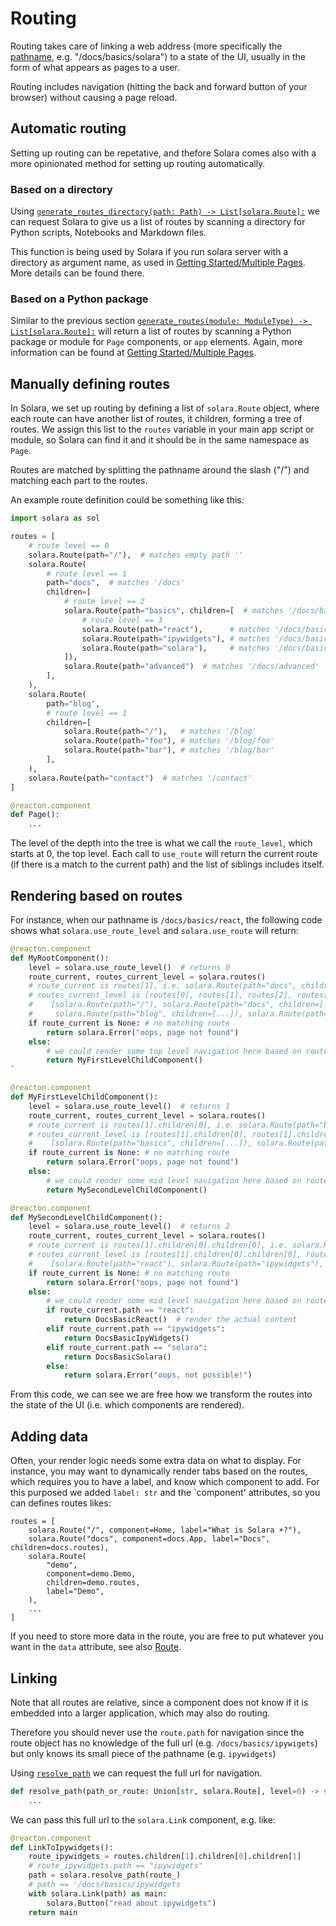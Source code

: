 # Routing

Routing takes care of linking a web address (more specifically the [pathname](https://developer.mozilla.org/en-US/docs/Web/API/Location), e.g. "/docs/basics/solara") to a state of the UI,
usually in the form of what appears as pages to a user.


Routing includes navigation (hitting the back and forward button of your browser) without causing a page reload.


## Automatic routing

Setting up routing can be repetative, and thefore Solara comes also with a more opinionated method for setting up routing automatically.

### Based on a directory

Using [`generate_routes_directory(path: Path) -> List[solara.Route]:`](/api/generates_routes_directory) we can request Solara to give us a list of
routes by scanning a directory for Python scripts, Notebooks and Markdown files.

This function is being used by Solara if you run solara server with a directory as argument name, as used in [Getting Started/Multiple Pages](../getting-started/multiple-pages). More details can be found there.


### Based on a Python package

Similar to the previous section [`generate_routes(module: ModuleType) -> List[solara.Route]:`](/api/generates_routes) will return a list of routes by scanning a Python package or module for `Page` components, or `app` elements. Again, more information can be found at [Getting Started/Multiple Pages](../getting-started/multiple-pages).

## Manually defining routes

In Solara, we set up routing by defining a list of `solara.Route` object, where each route can have another list of routes, it children, forming
a tree of routes. We assign this list to the `routes` variable in your main app script or module, so Solara can find it and it should be in the same namespace as `Page`.

Routes are matched by splitting the pathname around the slash ("/") and matching each part to the routes.

An example route definition could be something like this:

```python
import solara as sol

routes = [
    # route level == 0
    solara.Route(path="/"),  # matches empty path ''
    solara.Route(
        # route level == 1
        path="docs",  # matches '/docs'
        children=[
            # route level == 2
            solara.Route(path="basics", children=[  # matches '/docs/basics'
                # route level == 3
                solara.Route(path="react"),      # matches '/docs/basics/react'
                solara.Route(path="ipywidgets"), # matches '/docs/basics/ipywidgets'
                solara.Route(path="solara"),     # matches '/docs/basics/solara'
            ]),
            solara.Route(path="advanced")  # matches '/docs/advanced'
        ],
    ),
    solara.Route(
        path="blog",
        # route level == 1
        children=[
            solara.Route(path="/"),   # matches '/blog'
            solara.Route(path="foo"), # matches '/blog/foo'
            solara.Route(path="bar"), # matches '/blog/bar'
        ],
    ),
    solara.Route(path="contact")  # matches '/contact'
]

@reacton.component
def Page():
    ...
```

The level of the depth into the tree is what we call the `route_level`, which starts at 0, the top level.
Each call to `use_route` will return the current route (if there is a match to the current path) and the list of siblings includes itself.

## Rendering based on routes

For instance, when our pathname is `/docs/basics/react`, the following code shows what
`solara.use_route_level` and `solara.use_route` will return:

```python
@reacton.component
def MyRootComponent():
    level = solara.use_route_level()  # returns 0
    route_current, routes_current_level = solara.routes()
    # route_current is routes[1], i.e. solara.Route(path="docs", children=[...])
    # routes_current_level is [routes[0], routes[1], routes[2], routes[3]], i.e.:
    #    [solara.Route(path="/"), solara.Route(path="docs", children=[...]),
    #     solara.Route(path="blog", children=[...]), solara.Route(path="contact")]
    if route_current is None: # no matching route
        return solara.Error("oops, page not found")
    else:
        # we could render some top level navigation here based on route_current_level and route_current
        return MyFirstLevelChildComponent()
`

@reacton.component
def MyFirstLevelChildComponent():
    level = solara.use_route_level()  # returns 1
    route_current, routes_current_level = solara.routes()
    # route_current is routes[1].children[0], i.e. solara.Route(path="basics", children=[...])
    # routes_current_level is [routes[1].children[0], routes[1].children[1]], i.e.:
    #    [solara.Route(path="basics", children=[...]), solara.Route(path="advanced")]
    if route_current is None: # no matching route
        return solara.Error("oops, page not found")
    else:
        # we could render some mid level navigation here based on route_current_level and route_current
        return MySecondLevelChildComponent()

@reacton.component
def MySecondLevelChildComponent():
    level = solara.use_route_level()  # returns 2
    route_current, routes_current_level = solara.routes()
    # route_current is routes[1].children[0].children[0], i.e. solara.Route(path="react")
    # routes_current_level is [routes[1].children[0].children[0], routes[1].children[0].children[1], routes[1].children[0].children[2]], i.e.
    #    [solara.Route(path="react"), solara.Route(path="ipywidgets"), solara.Route(path="solara")]
    if route_current is None: # no matching route
        return solara.Error("oops, page not found")
    else:
        # we could render some mid level navigation here based on route_current_level and route_current
        if route_current.path == "react":
            return DocsBasicReact()  # render the actual content
        elif route_current.path == "ipywidgets":
            return DocsBasicIpyWidgets()
        elif route_current.path == "solara":
            return DocsBasicSolara()
        else:
            return solara.Error("oops, not possible!")

```

From this code, we can see we are free how we transform the routes into the state of the UI (i.e. which components are rendered).

## Adding data

Often, your render logic needs some extra data on what to display. For instance, you may want to dynamically render tabs based on the routes,
which requires you to have a label, and know which component to add.
For this purposed we added `label: str` and the `component' attributes, so you can defines routes likes:
```
routes = [
    solara.Route("/", component=Home, label="What is Solara ☀️?"),
    solara.Route("docs", component=docs.App, label="Docs", children=docs.routes),
    solara.Route(
        "demo",
        component=demo.Demo,
        children=demo.routes,
        label="Demo",
    ),
    ...
]
```

If you need to store more data in the route, you are free to put whatever you want in the `data` attribute, see also [Route](/api/route).



## Linking

Note that all routes are relative, since a component does not know if it is embedded into a larger application, which may also do routing.


Therefore you should never use the `route.path` for navigation since the route object has no knowledge of the full url
(e.g. `/docs/basics/ipywigets`) but only knows its small piece of the pathname (e.g. `ipywidgets`)

Using [`resolve_path`](/api/resolve_path) we can request the full url for navigation.

```python
def resolve_path(path_or_route: Union[str, solara.Route], level=0) -> str:
    ...
```

We can pass this full url to the `solara.Link` component, e.g. like:

```python
@reacton.component
def LinkToIpywidgets():
    route_ipywidgets = routes.children[1].children[0].children[1]
    # route_ipywidgets.path == "ipywidgets"
    path = solara.resolve_path(route_)
    # path == '/docs/basics/ipywidgets
    with solara.Link(path) as main:
        solara.Button("read about ipywidgets")
    return main
```
